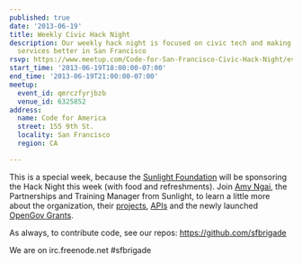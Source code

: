 ```yaml
---
published: true
date: '2013-06-19'
title: Weekly Civic Hack Night
description: Our weekly hack night is focused on civic tech and making government
  services better in San Francisco
rsvp: https://www.meetup.com/Code-for-San-Francisco-Civic-Hack-Night/events/122736702/
start_time: '2013-06-19T18:00:00-07:00'
end_time: '2013-06-19T21:00:00-07:00'
meetup:
  event_id: qmrczfyrjbzb
  venue_id: 6325852
address:
  name: Code for America
  street: 155 9th St.
  locality: San Francisco
  region: CA

---
```

<!-- imported via scripts/generate-events-from-meetup -->
<p>This is a special week, because the <a href="http://sunlightfoundation.com/">Sunlight Foundation</a> will be sponsoring the Hack Night this week (with food and refreshments). Join <a href="http://sunlightfoundation.com/people/angai/">Amy Ngai</a>, the Partnerships and Training Manager from Sunlight, to learn a little more about the organization, their <a href="http://sunlightfoundation.com/projects/">projects</a>, <a href="http://sunlightfoundation.com/api/">APIs</a> and the newly launched <a href="http://sunlightfoundation.com/about/grants/opengovgrants/">OpenGov Grants</a>.</p> <p>As always, to contribute code, see our repos: <a href="https://github.com/sfbrigade" class="linkified">https://github.com/sfbrigade</a></p> <p>We are on irc.freenode.net #sfbrigade</p> 
